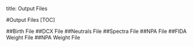 title: Output Files

#Output Files
[TOC]

##Birth File
##DCX File
##Neutrals File
##Spectra File
##NPA File
##FIDA Weight File
##NPA Weight File
